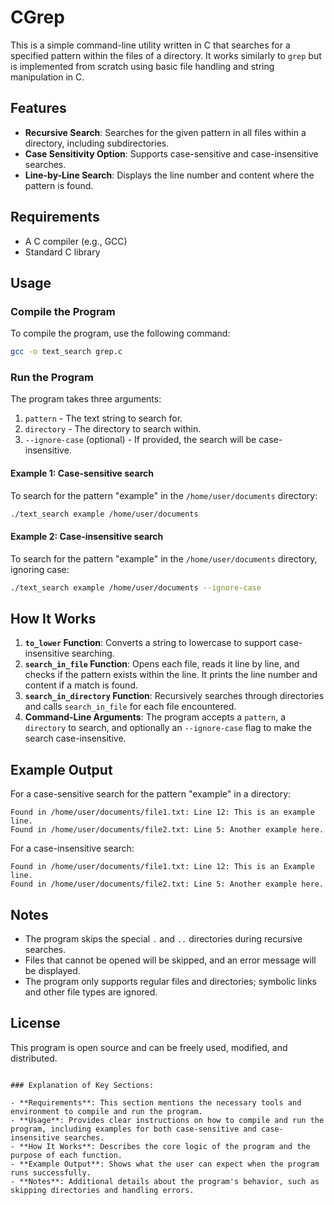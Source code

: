 # CGrep

This is a simple command-line utility written in C that searches for a specified pattern within the files of a directory. It works similarly to `grep` but is implemented from scratch using basic file handling and string manipulation in C.

## Features
- **Recursive Search**: Searches for the given pattern in all files within a directory, including subdirectories.
- **Case Sensitivity Option**: Supports case-sensitive and case-insensitive searches.
- **Line-by-Line Search**: Displays the line number and content where the pattern is found.

## Requirements
- A C compiler (e.g., GCC)
- Standard C library

## Usage

### Compile the Program
To compile the program, use the following command:
```bash
gcc -o text_search grep.c
```

### Run the Program
The program takes three arguments:
1. `pattern` - The text string to search for.
2. `directory` - The directory to search within.
3. `--ignore-case` (optional) - If provided, the search will be case-insensitive.

#### Example 1: Case-sensitive search
To search for the pattern "example" in the `/home/user/documents` directory:
```bash
./text_search example /home/user/documents
```

#### Example 2: Case-insensitive search
To search for the pattern "example" in the `/home/user/documents` directory, ignoring case:
```bash
./text_search example /home/user/documents --ignore-case
```

## How It Works
1. **`to_lower` Function**: Converts a string to lowercase to support case-insensitive searching.
2. **`search_in_file` Function**: Opens each file, reads it line by line, and checks if the pattern exists within the line. It prints the line number and content if a match is found.
3. **`search_in_directory` Function**: Recursively searches through directories and calls `search_in_file` for each file encountered.
4. **Command-Line Arguments**: The program accepts a `pattern`, a `directory` to search, and optionally an `--ignore-case` flag to make the search case-insensitive.

## Example Output
For a case-sensitive search for the pattern "example" in a directory:
```
Found in /home/user/documents/file1.txt: Line 12: This is an example line.
Found in /home/user/documents/file2.txt: Line 5: Another example here.
```

For a case-insensitive search:
```
Found in /home/user/documents/file1.txt: Line 12: This is an Example line.
Found in /home/user/documents/file2.txt: Line 5: Another example here.
```

## Notes
- The program skips the special `.` and `..` directories during recursive searches.
- Files that cannot be opened will be skipped, and an error message will be displayed.
- The program only supports regular files and directories; symbolic links and other file types are ignored.

## License
This program is open source and can be freely used, modified, and distributed.
```

### Explanation of Key Sections:

- **Requirements**: This section mentions the necessary tools and environment to compile and run the program.
- **Usage**: Provides clear instructions on how to compile and run the program, including examples for both case-sensitive and case-insensitive searches.
- **How It Works**: Describes the core logic of the program and the purpose of each function.
- **Example Output**: Shows what the user can expect when the program runs successfully.
- **Notes**: Additional details about the program's behavior, such as skipping directories and handling errors.

